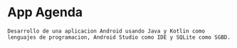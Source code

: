 # App Agenda

    Desarrollo de una aplicacion Android usando Java y Kotlin como lenguajes de programacion, Android Studio como IDE y SQLite como SGBD.